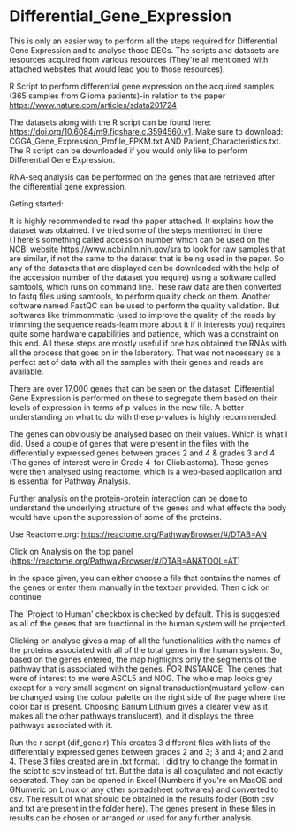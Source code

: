 # Differential_Gene_Expression
This is only an easier way to perform all the steps required for Differential Gene Expression and to analyse those DEGs. The scripts and datasets are resources acquired from various resources (They're all mentioned with attached websites that would lead you to those resources).

R Script to perform differential gene expression on the acquired samples (365 samples from Glioma patients)-in relation to the paper https://www.nature.com/articles/sdata201724

The datasets along with the R script can be found here: https://doi.org/10.6084/m9.figshare.c.3594560.v1.
Make sure to download: CGGA_Gene_Expression_Profile_FPKM.txt AND Patient_Characteristics.txt.
The R script can be downloaded if you would only like to perform Differential Gene Expression.


RNA-seq analysis can be performed on the genes that are retrieved after the differential gene expression.



Geting started:

It is highly recommended to read the paper attached. It explains how the dataset was obtained. I've tried some of the steps mentioned in there (There's something called accession number which can be used on the NCBI website https://www.ncbi.nlm.nih.gov/sra to look for raw samples that are similar, if not the same to the dataset that is being used in the paper. So any of the datasets that are displayed can be downloaded with the help of the accession number of the dataset you require) using a software called samtools, which runs on command line.These raw data are then converted to fastq files using samtools, to perform quality check on them. Another software named FastQC can be used to perform the quality validation. But softwares like trimmommatic (used to improve the quality of the reads by trimming the sequence reads-learn more about it if it interests you) requires quite some hardware capabilities and patience, which was a constraint on this end. All these steps are mostly useful if one has obtained the RNAs with all the process that goes on in the laboratory. That was not necessary as a perfect set of data with all the samples with their genes and reads are available.

There are over 17,000 genes that can be seen on the dataset. Differential Gene Expression is performed on these to segregate them based on their levels of expression in terms of p-values in the new file. A better understanding on what to do with these p-values is highly recommended. 

The genes can obviously be analysed based on their values. Which is what I did. Used a couple of genes that were present in the files with the differentially expressed genes between grades 2 and 4 & grades 3 and 4 (The genes of interest were in Grade 4-for Glioblastoma). These genes were then analysed using reactome, which is a web-based application and is essential for Pathway Analysis.

Further analysis on the protein-protein interaction can be done to understand the underlying structure of the genes and what effects the body would have upon the suppression of some of the proteins.

Use Reactome.org:  https://reactome.org/PathwayBrowser/#/DTAB=AN

Click on Analysis on the top panel (https://reactome.org/PathwayBrowser/#/DTAB=AN&TOOL=AT)

In the space given, you can either choose a file that contains the names of the genes or enter them manually in the textbar provided. Then click on continue

The 'Project to Human' checkbox is checked by default. This is suggested as all of the genes that are functional in the human system will be projected.

Clicking on analyse gives a map of all the functionalities with the names of the proteins associated with all of the total genes in the human system. So, based on the genes entered, the map highlights only the segments of the pathway that is associated with the genes. 
FOR INSTANCE: The genes that were of interest to me were ASCL5 and NOG. The whole map looks grey except for a very small segment on signal transduction(mustard yellow-can be changed using the colour palette on the right side of the page where the color bar is present. Choosing Barium Lithium gives a clearer view as it makes all the other pathways translucent), and it displays the three pathways associated with it. 

Run the r script (dif_gene.r)
This creates 3 different files with lists of the differentially expressed genes between grades 2 and 3; 3 and 4; and 2 and 4.
These 3 files created are in .txt format. I did try to change the format in the scipt to scv instead of txt. But the data is all coagulated and not exactly seperated. They can be opened in Excel (Numbers if you're on MacOS and GNumeric on Linux or any other spreadsheet softwares) and converted to csv.
The result of what should be obtained in the results folder (Both csv and txt are present in the folder here). The genes present in these files in results can be chosen or arranged or used for any further analysis.
